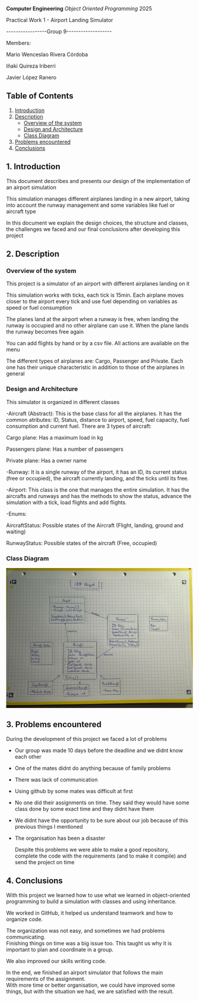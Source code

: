 **Computer Engineering**
*Object Oriented Programming*
2025

Practical Work 1 - Airport Landing Simulator 

-----------------Group 9-------------------

Members:

Mario Wenceslao Rivera Córdoba 

Iñaki Quireza Iriberri

Javier López Ranero

## Table of Contents

1. [Introduction](#1-introduction)
2. [Description](#2-description)
    - [Overview of the system](#overview-of-the-system)
    - [Design and Architecture](#design-and-architecture)
    - [Class Diagram](#class-diagram)
3. [Problems encountered](#3-problems-encountered)
4. [Conclusions](#4-conclusions)


## 1. Introduction
   
  This document describes and presents our design of the implementation of an airport simulation
  
  This simulation manages different airplanes landing in a new airport, taking into account the runway management and some variables like fuel or aircraft type

  In this document we explain the design choices, the structure and classes, the challenges we faced and our final conclusions after developing this project

## 2. Description

  ### Overview of the system

  This project is a simulator of an airport with different airplanes landing on it

  This simulation works with ticks, each tick is 15min. Each airplane moves closer to the airport every tick and use fuel depending on variables as speed or fuel consumption

  The planes land at the airport when a runway is free, when landing the runway is occupied and no other airplane can use it. When the plane lands the runway becomes free again

  You can add flights by hand or by a csv file. All actions are available on the menu

  The different types of airplanes are: Cargo, Passenger and Private. Each one has their unique characteristic in addition to those of the airplanes in general

  ### Design and Architecture

  This simulator is organized in different classes

  -Aircraft (Abstract):
  This is the base class for all the airplanes. It has the common atributes: ID, Status, distance to airport, speed, fuel capacity, fuel consumption and current fuel.
  There are 3 types of aircraft:

  Cargo plane: Has a maximum load in kg
  
  Passengers plane: Has a number of passengers
  
  Private plane: Has a owner name

  -Runway:
  It is a single runway of the airport, it has an ID, its current status (free or occupied), the aircraft currently landing, and the ticks until its free.

  -Airport:
  This class is the one that manages the entire simulation. It has the aircrafts and runways and has the methods to show the status, advance the simulation with a tick, load flights and add flights.

  -Enums:

  AircraftStatus: Possible states of the Aircraft (Flight, landing, ground and waiting)

  RunwayStatus: Possible states of the aircraft (Free, occupied)

### Class Diagram

![Class Diagram](../files/Diagram.jpg)

 ## 3. Problems encountered

 During the development of this project we faced a lot of problems

 - Our group was made 10 days before the deadline and we didnt know each other
 - One of the mates didnt do anything because of family problems
 - There was lack of communication
 - Using github by some mates was difficult at first
 - No one did their assignments on time. They said they would have some class done by some exact time and they didnt have them
 - We didnt have the opportunity to be sure about our job because of this previous things I mentioned
 - The organisation has been a disaster

   Despite this problems we were able to make a good repository, complete the code with the requirements (and to make it compile) and send the project on time

 ## 4. Conclusions

With this project we learned how to use what we learned in object-oriented programming to build a simulation with classes and using inheritance.

We worked in GitHub, it helped us understand teamwork and how to organize code.

The organization was not easy, and sometimes we had problems communicating.  
Finishing things on time was a big issue too.
This taught us why it is important to plan and coordinate in a group.

We also improved our skills writing code.

In the end, we finished an airport simulator that follows the main requirements of the assignment.  
With more time or better organisation, we could have improved some things, but with the situation we had, we are satisfied with the result.

